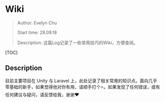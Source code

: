 # Wiki

> Author: Evelyn Chu
>
> Start time: 28.09.18
>
> Description: 这篇Log记录了一些常用技巧的Wiki，方便查阅。



[TOC]



## Description

目前主要项目在 Unity 与 Laravel 上，此处记录了相关常用的知识点。面向几乎零基础的新手，如果觉得他对你有用，请顺手打个:star:。如果发现了任何错误，或有任何建议与疑问，请反馈给我，谢谢:heart:



